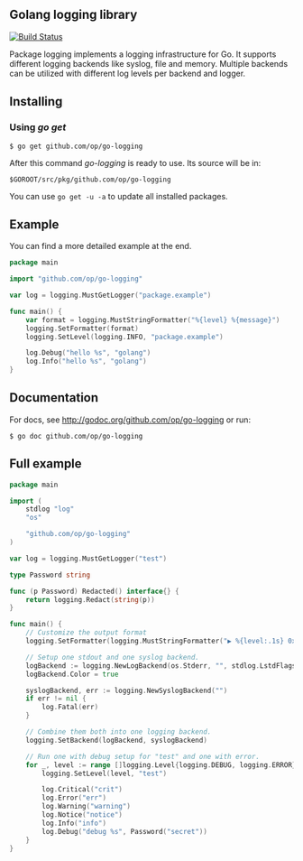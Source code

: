 ## Golang logging library

[![Build Status](https://travis-ci.org/op/go-logging.png)](https://travis-ci.org/op/go-logging)

Package logging implements a logging infrastructure for Go. It supports
different logging backends like syslog, file and memory. Multiple backends
can be utilized with different log levels per backend and logger.

## Installing

### Using *go get*

    $ go get github.com/op/go-logging

After this command *go-logging* is ready to use. Its source will be in:

    $GOROOT/src/pkg/github.com/op/go-logging

You can use `go get -u -a` to update all installed packages.

## Example

You can find a more detailed example at the end.

```go
package main

import "github.com/op/go-logging"

var log = logging.MustGetLogger("package.example")

func main() {
	var format = logging.MustStringFormatter("%{level} %{message}")
	logging.SetFormatter(format)
	logging.SetLevel(logging.INFO, "package.example")

	log.Debug("hello %s", "golang")
	log.Info("hello %s", "golang")
}
```

## Documentation

For docs, see http://godoc.org/github.com/op/go-logging or run:

    $ go doc github.com/op/go-logging

## Full example

```go
package main

import (
	stdlog "log"
	"os"

	"github.com/op/go-logging"
)

var log = logging.MustGetLogger("test")

type Password string

func (p Password) Redacted() interface{} {
	return logging.Redact(string(p))
}

func main() {
	// Customize the output format
	logging.SetFormatter(logging.MustStringFormatter("▶ %{level:.1s} 0x%{id:x} %{message}"))

	// Setup one stdout and one syslog backend.
	logBackend := logging.NewLogBackend(os.Stderr, "", stdlog.LstdFlags|stdlog.Lshortfile)
	logBackend.Color = true

	syslogBackend, err := logging.NewSyslogBackend("")
	if err != nil {
		log.Fatal(err)
	}

	// Combine them both into one logging backend.
	logging.SetBackend(logBackend, syslogBackend)

	// Run one with debug setup for "test" and one with error.
	for _, level := range []logging.Level{logging.DEBUG, logging.ERROR} {
		logging.SetLevel(level, "test")

		log.Critical("crit")
		log.Error("err")
		log.Warning("warning")
		log.Notice("notice")
		log.Info("info")
		log.Debug("debug %s", Password("secret"))
	}
}
```
